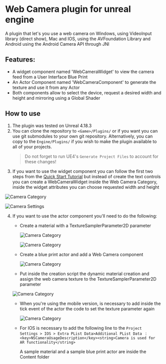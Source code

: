 Web Camera plugin for unreal engine 
===================================

A plugin that let's you use a web camera on Windows, using VideoInput library (direct show), Mac and IOS, using the AVFoundation Library and Android using the Android Camera API through JNI


## Features:
   - A widget component named 'WebCameraWidget' to view the camera feed from a User Interface Blue Print
   - An Actor Component named 'WebCameraComponent' to generate the texture and use it from any Actor
   - Both components allow to select the device, request a desired width and height and mirroring using a Global Shader 

## How to use

1. The plugin was tested on Unreal 4.18.3
2. You can clone the repository to `<Game>/Plugins/` or if you want you can use git submodules to your own git repository. Alternatively, you can copy to the `Engine/Plugins/` if you wish to make the plugin available to all of your projects.
   > Do not forget to run UE4's `Generate Project Files` to account for these changes!
3. If you want to use the widget component you can follow the first two steps from the [Quick Start Tutorial](hhttps://docs.unrealengine.com/latest/INT/Engine/UMG/QuickStart/2/index.html) but instead of create the text controls you can create a WebCameraWidget inside the Web Camera Category, inside the widget attributes you can choose requested width and height

![Camera Category](https://github.com/bakjos/WebCameraFeed/blob/master/docs/WebCameraCategory.png?raw=true)

![Camera Settings](https://github.com/bakjos/WebCameraFeed/blob/master/docs/WebCameraSettings.png?raw=true)

4. If you want to use the actor component you'll need to do the following:
	- Create a material with a TextureSamplerParameter2D parameter
		
		![Camera Category](https://github.com/bakjos/WebCameraFeed/blob/master/docs/Material.png?raw=true)

		![Camera Category](https://github.com/bakjos/WebCameraFeed/blob/master/docs/TextureSamplerParameter2D.png?raw=true)
		

	- Create a blue print actor and add a Web Camera component
	  
	  ![Camera Category](https://github.com/bakjos/WebCameraFeed/blob/master/docs/BluePrintActorComponent.png?raw=true)

	 - Put inside the creation script the dynamic material creation and assign the web camera texture to the TextureSamplerParameter2D parameter
	  
	  ![Camera Category](https://github.com/bakjos/WebCameraFeed/blob/master/docs/BluePrintActor.png?raw=true)

  	- When you're using the mobile version, is necessary to add inside the tick event of the actor the code to set the texture parameter again

	  ![Camera Category](https://github.com/bakjos/WebCameraFeed/blob/master/docs/BluePrintActor_Tick.png?raw=true)

	- For IOS is necessary to add the following line to the `Project Settings > IOS > Extra PList Data>Additional PList Data ` :
        `<key>NSCameraUsageDescription</key><string>Camera is used for AR functionality</string>`

	  A sample material and a sample blue print actor are inside the Content folder